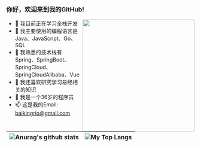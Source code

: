 ### 你好，欢迎来到我的GitHub!

<img align='right' src='http://www.jenyalestina.com/blog/wp-content/uploads/2019/05/web-development-1024x582.jpg' width='300"'>

- 🌱 我目前正在学习全栈开发
- 👯 我主要使用的编程语言是Java、JavaScript、Go、SQL
- 🤔 我熟悉的技术栈有Spring、SpringBoot、SpringCloud、SpringCloudAlibaba、Vue
- 🔭 我还喜欢研究学习易经相关的知识
- 💬 我是一个36岁的程序员
- 📫 这是我的Email: baikingrio@gmail.com

|![Anurag's github stats](https://github-readme-stats.vercel.app/api?username=baikingrio&show_icons=true&locale=cn&hide_border=true)|![My Top Langs](https://github-readme-stats.vercel.app/api/top-langs/?username=baikingrio&locale=cn&hide_border=true&layout=compact)|
|-|-|

<!--
[![Anurag's github stats](https://github-readme-stats.vercel.app/api?username=baikingrio&show_icons=true&locale=cn&hide_border=true)](https://github.com/baikingrio)
[![My Top Langs](https://github-readme-stats.vercel.app/api/top-langs/?username=baikingrio&locale=cn&hide_border=true&layout=compact)](https://github.com/baikingrio)
-->

<!--
**baikingrio/baikingrio** is a ✨ _special_ ✨ repository because its `README.md` (this file) appears on your GitHub profile.

Here are some ideas to get you started:

- 🔭 I’m currently working on ...
- 🌱 I’m currently learning ...
- 👯 I’m looking to collaborate on ...
- 🤔 I’m looking for help with ...
- 💬 Ask me about ...
- 📫 How to reach me: ...
- 😄 Pronouns: ...
- ⚡ Fun fact: ...
-->
